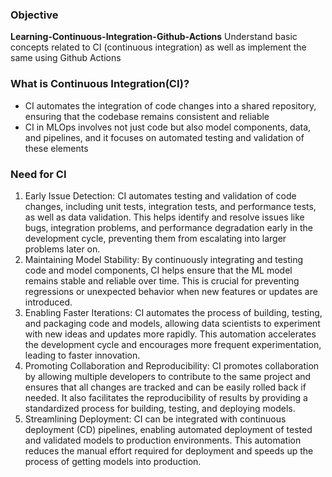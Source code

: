 ### Objective
**Learning-Continuous-Integration-Github-Actions**
Understand basic concepts related to CI (continuous integration) as well as implement the same using Github Actions

### What is Continuous Integration(CI)?
- CI automates the integration of code changes into a shared repository, ensuring that the codebase remains consistent and reliable
- CI in MLOps involves not just code but also model components, data, and pipelines, and it focuses on automated testing and validation of these elements

### Need for CI
1. Early Issue Detection: CI automates testing and validation of code changes, including unit tests, integration tests, and performance tests, as well as data validation. This helps identify and resolve issues like bugs, integration problems, and performance degradation early in the development cycle, preventing them from escalating into larger problems later on. 
2. Maintaining Model Stability: By continuously integrating and testing code and model components, CI helps ensure that the ML model remains stable and reliable over time. This is crucial for preventing regressions or unexpected behavior when new features or updates are introduced. 
3. Enabling Faster Iterations: CI automates the process of building, testing, and packaging code and models, allowing data scientists to experiment with new ideas and updates more rapidly. This automation accelerates the development cycle and encourages more frequent experimentation, leading to faster innovation. 
4. Promoting Collaboration and Reproducibility: CI promotes collaboration by allowing multiple developers to contribute to the same project and ensures that all changes are tracked and can be easily rolled back if needed. It also facilitates the reproducibility of results by providing a standardized process for building, testing, and deploying models. 
5. Streamlining Deployment: CI can be integrated with continuous deployment (CD) pipelines, enabling automated deployment of tested and validated models to production environments. This automation reduces the manual effort required for deployment and speeds up the process of getting models into production. 
